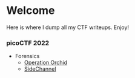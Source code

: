 # Welcome
Here is where I dump all my CTF writeups. Enjoy!

### picoCTF 2022
- Forensics
    - [Operation Orchid](./picoCTF_2022/Forensics/OperationOrchid.md)
    - [SideChannel](./picoCTF_2022/Forensics/SideChannel.md)

